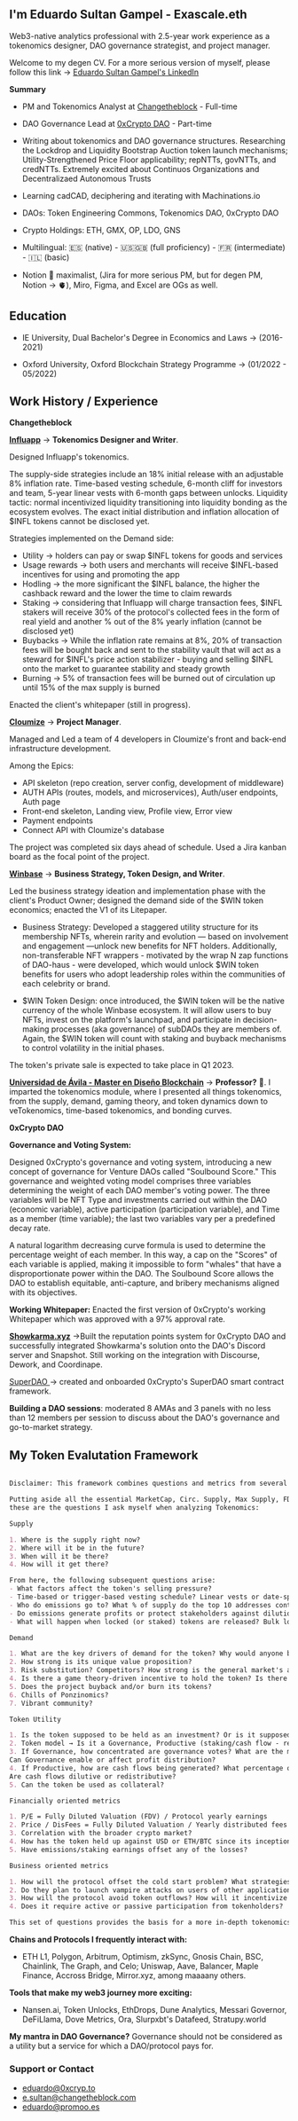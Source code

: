 ## I'm Eduardo Sultan Gampel - Exascale.eth 

Web3-native analytics professional with 2.5-year work experience as a tokenomics designer, DAO governance strategist, and project manager.

Welcome to my degen CV. For a more serious version of myself, please follow this link → [Eduardo Sultan Gampel's LinkedIn](https://www.linkedin.com/in/eduardosultangampel/) 

**Summary** 

- PM and Tokenomics Analyst at [Changetheblock](https://changetheblock.com/) - Full-time

- DAO Governance Lead at [0xCrypto DAO](https://0xcrypto.juansabatino.es/) - Part-time

- Writing about tokenomics and DAO governance structures. Researching the Lockdrop and Liquidity Bootstrap Auction token launch mechanisms; Utility-Strengthened Price Floor applicability; repNTTs, govNTTs, and credNTTs. Extremely excited about Continuos Organizations and Decentralizaed Autonomous Trusts 

- Learning cadCAD, deciphering and iterating with Machinations.io  

- DAOs: Token Engineering Commons, Tokenomics DAO, 0xCrypto DAO

- Crypto Holdings: ETH, GMX, OP, LDO, GNS

- Multilingual: 🇪🇸 (native) - 🇺🇸🇬🇧 (full proficiency) - 🇫🇷 (intermediate) - 🇮🇱 (basic)

- Notion 📓 maximalist, (Jira for more serious PM, but for degen PM, Notion → 🫀), Miro, Figma, and Excel are OGs as well. 

## Education

- IE University, Dual Bachelor's Degree in Economics and Laws → (2016-2021)

- Oxford University, Oxford Blockchain Strategy Programme → (01/2022 - 05/2022)

## Work History / Experience

**Changetheblock**

**[Influapp](http://www.influapp.es)** → **Tokenomics Designer and Writer**. 

Designed Influapp's tokenomics. 

The supply-side strategies include an 18% initial release with an adjustable 8% inflation rate. Time-based vesting schedule, 6-month cliff for investors and team, 5-year linear vests with 6-month gaps between unlocks. Liquidity tactic: normal incentivized liquidity transitioning into liquidity bonding as the ecosystem evolves. The exact initial distribution and inflation allocation of $INFL tokens cannot be disclosed yet.

Strategies implemented on the Demand side: 
- Utility → holders can pay or swap $INFL tokens for goods and services
- Usage rewards → both users and merchants will receive $INFL-based incentives for using and promoting the app  
- Hodling → the more significant the $INFL balance, the higher the cashback reward and the lower the time to claim rewards 
- Staking → considering that Influapp will charge transaction fees, $INFL stakers will receive 30% of the protocol's collected fees in the form of real yield and another % out of the 8% yearly inflation (cannot be disclosed yet)
- Buybacks → While the inflation rate remains at 8%, 20% of transaction fees will be bought back and sent to the stability vault that will act as a steward for $INFL's price action stabilizer - buying and selling $INFL onto the market to guarantee stability and steady growth 
- Burning → 5% of transaction fees will be burned out of circulation up until 15% of the max supply is burned

Enacted the client's whitepaper (still in progress).


**[Cloumize](https://cloumize.com)** → **Project Manager**. 

Managed and Led a team of 4 developers in Cloumize's front and back-end infrastructure development. 

Among the Epics: 
- API skeleton (repo creation, server config, development of middleware)
- AUTH APIs (routes, models, and microservices), Auth/user endpoints, Auth page
- Front-end skeleton, Landing view, Profile view, Error view
- Payment endpoints
- Connect API with Cloumize's database 

The project was completed six days ahead of schedule. Used a Jira kanban board as the focal point of the project. 

**[Winbase](https://winbase.io)** → **Business Strategy, Token Design, and Writer**. 

Led the business strategy ideation and implementation phase with the client's Product Owner; designed the demand side of the $WIN token economics; enacted the V1 of its Litepaper. 

- Business Strategy: Developed a staggered utility structure for its membership NFTs, wherein rarity and evolution — based on involvement and engagement —unlock new benefits for NFT holders. Additionally, non-transferable NFT wrappers - motivated by the wrap N zap functions of DAO-haus - were developed, which would unlock $WIN token benefits for users who adopt leadership roles within the communities of each celebrity or brand. 

- $WIN Token Design: once introduced, the $WIN token will be the native currency of the whole Winbase ecosystem. It will allow users to buy NFTs, invest on the platform's launchpad, and participate in decision-making processes (aka governance) of subDAOs they are members of. Again, the $WIN token will count with staking and buyback mechanisms to control volatility in the initial phases. 

The token's private sale is expected to take place in Q1 2023. 

**[Universidad de Ávila - Master en Diseño Blockchain](https://www.ucavila.es/formacion/estudios-propios/diseno-desarrollo-blockchain/)** → **Professor?** 🤠.
I imparted the tokenomics module, where I presented all things tokenomics, from the supply, demand, gaming theory, and token dynamics down to veTokenomics, time-based tokenomics, and bonding curves. 

**0xCrypto DAO**

**Governance and Voting System:** 

Designed 0xCrypto's governance and voting system, introducing a new concept of governance for Venture DAOs called "Soulbound Score." This governance and weighted voting model comprises three variables determining the weight of each DAO member's voting power. The three variables will be NFT Type and investments carried out within the DAO (economic variable), active participation (participation variable), and Time as a member (time variable); the last two variables vary per a predefined decay rate. 

A natural logarithm decreasing curve formula is used to determine the percentage weight of each member. In this way, a cap on the "Scores" of each variable is applied, making it impossible to form "whales" that have a disproportionate power within the DAO. The Soulbound Score allows the DAO to establish equitable, anti-capture, and bribery mechanisms aligned with its objectives.

**Working Whitepaper:** Enacted the first version of 0xCrypto's working Whitepaper which was approved with a 97% approval rate.

**[Showkarma.xyz](https://www.showkarma.xyz/)** →Built the reputation points system for 0xCrypto DAO and successfully integrated Showkarma's solution onto the DAO's Discord server and Snapshot. Still working on the integration with Discourse, Dework, and Coordinape. 

[SuperDAO ](https://app.superdao.co/0xcrypto-dao-es/members) → created and onboarded 0xCrypto's SuperDAO smart contract framework. 

**Building a DAO sessions**: moderated 8 AMAs and 3 panels with no less than 12 members per session to discuss about the DAO's governance and go-to-market strategy. 

## My Token Evalutation Framework


```markdown

Disclaimer: This framework combines questions and metrics from several of the brightest minds in the ecosystem; I do not take full credit for it. 

Putting aside all the essential MarketCap, Circ. Supply, Max Supply, FDV, liquidity depth, and token launch indicators...
these are the questions I ask myself when analyzing Tokenomics: 

Supply

1. Where is the supply right now?
2. Where will it be in the future?
3. When will it be there?
4. How will it get there?

From here, the following subsequent questions arise:
- What factors affect the token's selling pressure?
- Time-based or trigger-based vesting schedule? Linear vests or date-specific vests? Cliff length?
- Who do emissions go to? What % of supply do the top 10 addresses control? 
- Do emissions generate profits or protect stakeholders against dilution? Can token holders benefit from emissions by staking or LPing? 
- What will happen when locked (or staked) tokens are released? Bulk lockups? 

Demand

1. What are the key drivers of demand for the token? Why would anyone buy the token → Buying Point
2. How strong is its unique value proposition? 
3. Risk substitution? Competitors? How strong is the general market's appetite to use its product or service? 
4. Is there a game theory-driven incentive to hold the token? Is there a token lockup mechanism? 
5. Does the project buyback and/or burn its tokens? 
6. Chills of Ponzinomics? 
7. Vibrant community? 

Token Utility 

1. Is the token supposed to be held as an investment? Or is it supposed to be spent to pay for a service or product?
2. Token model → Is it a Governance, Productive (staking/cash flow - real yield-generating token), or veToken? 
3. If Governance, how concentrated are governance votes? What are the minimum token requirements to submit and escalate a governance proposal?
Can Governance enable or affect profit distribution? 
4. If Productive, how are cash flows being generated? What percentage of a project's cash flows are distributed to token holders? 
Are cash flows dilutive or redistributive?
5. Can the token be used as collateral? 

Financially oriented metrics

1. P/E = Fully Diluted Valuation (FDV) / Protocol yearly earnings
2. Price / DisFees = Fully Diluted Valuation / Yearly distributed fees
3. Correlation with the broader crypto market? 
4. How has the token held up against USD or ETH/BTC since its inception?
5. Have emissions/staking earnings offset any of the losses?

Business oriented metrics

1. How will the protocol offset the cold start problem? What strategies to incentivize initial utility and liquidity will be implemented? 
2. Do they plan to launch vampire attacks on users of other applications? Progressive airdrops? 
3. How will the protocol avoid token outflows? How will it incentivize token inflows? How will the protocol foster token flow within the ecosystem? 
4. Does it require active or passive participation from tokenholders? 

This set of questions provides the basis for a more in-depth tokenomics analysis. 

```

**Chains and Protocols I frequently interact with:**
- ETH L1, Polygon, Arbitrum, Optimism, zkSync, Gnosis Chain, BSC, Chainlink, The Graph, and Celo; Uniswap, Aave, Balancer, Maple Finance, Accross Bridge, Mirror.xyz, among maaaany others.  

**Tools that make my web3 journey more exciting:** 
- Nansen.ai, Token Unlocks, EthDrops, Dune Analytics, Messari Governor, DeFiLlama, Dove Metrics, Ora, Slurpxbt's Datafeed, Stratupy.world

**My mantra in DAO Governance?** Governance should not be considered as a utility but a service for which a DAO/protocol pays for. 

### Support or Contact
- eduardo@0xcryp.to
- e.sultan@changetheblock.com
- eduardo@promoo.es
